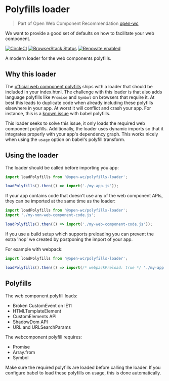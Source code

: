 # Polyfills loader

> Part of Open Web Component Recommendation [open-wc](https://github.com/open-wc/open-wc/)

We want to provide a good set of defaults on how to facilitate your web component.

[![CircleCI](https://circleci.com/gh/open-wc/open-wc.svg?style=shield)](https://circleci.com/gh/open-wc/open-wc)
[![BrowserStack Status](https://www.browserstack.com/automate/badge.svg?badge_key=M2UrSFVRang2OWNuZXlWSlhVc3FUVlJtTDkxMnp6eGFDb2pNakl4bGxnbz0tLUE5RjhCU0NUT1ZWa0NuQ3MySFFWWnc9PQ==--86f7fac07cdbd01dd2b26ae84dc6c8ca49e45b50)](https://www.browserstack.com/automate/public-build/M2UrSFVRang2OWNuZXlWSlhVc3FUVlJtTDkxMnp6eGFDb2pNakl4bGxnbz0tLUE5RjhCU0NUT1ZWa0NuQ3MySFFWWnc9PQ==--86f7fac07cdbd01dd2b26ae84dc6c8ca49e45b50)
[![Renovate enabled](https://img.shields.io/badge/renovate-enabled-brightgreen.svg)](https://renovatebot.com/)

A modern loader for the web components polyfills.

## Why this loader
The [official web component polyfills](https://github.com/webcomponents/webcomponentsjs) ships with a loader that should be included in your index.html. The challenge with this loader is that also adds language polyfills like `Promise` and `Symbol` on browsers that require it. At best this leads to duplicate code when already including these polyfills elsewhere in your app. At worst it will conflict and crash your app. For instance, this is a [known issue](https://github.com/webcomponents/webcomponentsjs/issues/972) with babel polyfills.

This loader seeks to solve this issue, it only loads the required web component polyfills. Additionally, the loader uses dynamic imports so that it integrates properly with your app's dependency graph. This works nicely when using the `usage` option on babel's polyfill transform.

## Using the loader
The loader should be called before importing you app:

```javascript
import loadPolyfills from '@open-wc/polyfills-loader';

loadPolyfills().then(() => import('./my-app.js'));
```

If your app contains code that doesn't use any of the web component APIs, they can be imported at the same time as the loader:

```javascript
import loadPolyfills from '@open-wc/polyfills-loader';
import './my-non-web-component-code.js';

loadPolyfills().then(() => import('./my-web-component-code.js'));
```

If you use a build setup which supports preloading you can prevent the extra 'hop' we created by postponing the import of your app.

For example with webpack:

```javascript
import loadPolyfills from '@open-wc/polyfills-loader';

loadPolyfills().then(() => import(/* webpackPreload: true */ './my-app.js'));
```

## Polyfills
The web component polyfill loads:
- Broken CustomEvent on IE11
- HTMLTemplateElement
- CustomElements API
- ShadowDom API
- URL and URLSearchParams

The webcomponent polyfill requires:
- Promise
- Array.from
- Symbol

Make sure the required polyfills are loaded before calling the loader. If you configure babel to load these polyfills on usage, this is done automatically.